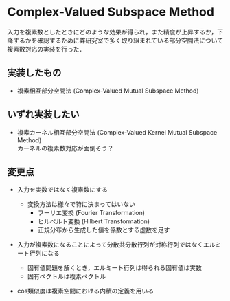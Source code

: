 # Complex-Valued Subspace Method
入力を複素数としたときにどのような効果が得られ，また精度が上昇するか，下降するかを確認するために弊研究室で多く取り組まれている部分空間法について複素数対応の実装を行った．

## 実装したもの　
- 複素相互部分空間法 (Complex-Valued Mutual Subspace Method)

## いずれ実装したい 
- 複素カーネル相互部分空間法 (Complex-Valued Kernel Mutual Subspace Method) \
カーネルの複素数対応が面倒そう？

## 変更点
- 入力を実数ではなく複素数にする
  - 変換方法は様々で特に決まってはいない
    - フーリエ変換 (Fourier Transformation)
    - ヒルベルト変換 (Hilbert Transformation)
    - 正規分布から生成した値を係数とする虚数を足す
    
- 入力が複素数になることによって分散共分散行列が対称行列ではなくエルミート行列になる
  - 固有値問題を解くとき，エルミート行列は得られる固有値は実数
  - 固有ベクトルは複素ベクトル
  
- cos類似度は複素空間における内積の定義を用いる
